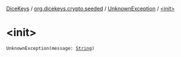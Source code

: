 [DiceKeys](../../index.md) / [org.dicekeys.crypto.seeded](../index.md) / [UnknownException](index.md) / [&lt;init&gt;](./-init-.md)

# &lt;init&gt;

`UnknownException(message: `[`String`](https://kotlinlang.org/api/latest/jvm/stdlib/kotlin/-string/index.html)`)`